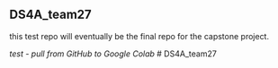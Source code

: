 ## DS4A_team27


this test repo will eventually be the final repo for the capstone project.



*test - pull from GitHub to Google Colab*
#   D S 4 A _ t e a m 2 7  
 
